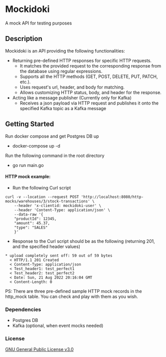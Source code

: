 # Mockidoki
A mock API for testing purposes

## Description
Mockidoki is an API providing the following functionalities: 
* Returning pre-defined HTTP responses for specific HTTP requests.
    - It matches the provided request to the corresponding response from the database using regular expressions.
    - Supports all the HTTP methods (GET, POST, DELETE, PUT, PATCH, etc.).
    - Uses request's url, header, and body for matching.
    - Allows customizing HTTP status, body, and header for the response.
* Acting like a message publisher (Currently only for Kafka)
    - Receives a json payload via HTTP request and publishes it onto the specified Kafka topic as a Kafka message 

## Getting Started
Run docker compose and get Postgres DB up
* docker-compose up -d

Run the following command in the root directory
* go run main.go

#### HTTP mock example:
* Run the following Curl script 
````  
curl -v --location --request POST 'http://localhost:8080/http-mocks/warehouses/3/stock-transactions' \
    --header 'x-clientid: mockidoki-user' \
    --header 'Content-Type: application/json' \
    --data-raw '{
    "productId": 12345,
    "amount": 45.37,
    "type": "SALES"
    }'
````

* Response to the Curl script should be as the following (returning 201, and the specified header values)

```` 
* upload completely sent off: 59 out of 59 bytes
  < HTTP/1.1 201 Created
  < Content-Type: application/json
  < Test_header1: test_perfect1
  < Test_header2: test_perfect2
  < Date: Sun, 21 Aug 2022 20:16:04 GMT
  < Content-Length: 0
```` 

PS: There are three pre-defined sample HTTP mock records in the http_mock table. You can check and play with them as you wish.

### Dependencies

* Postgres DB
* Kafka (optional, when event mocks needed)

### License
[GNU General Public License v3.0](LICENSE)